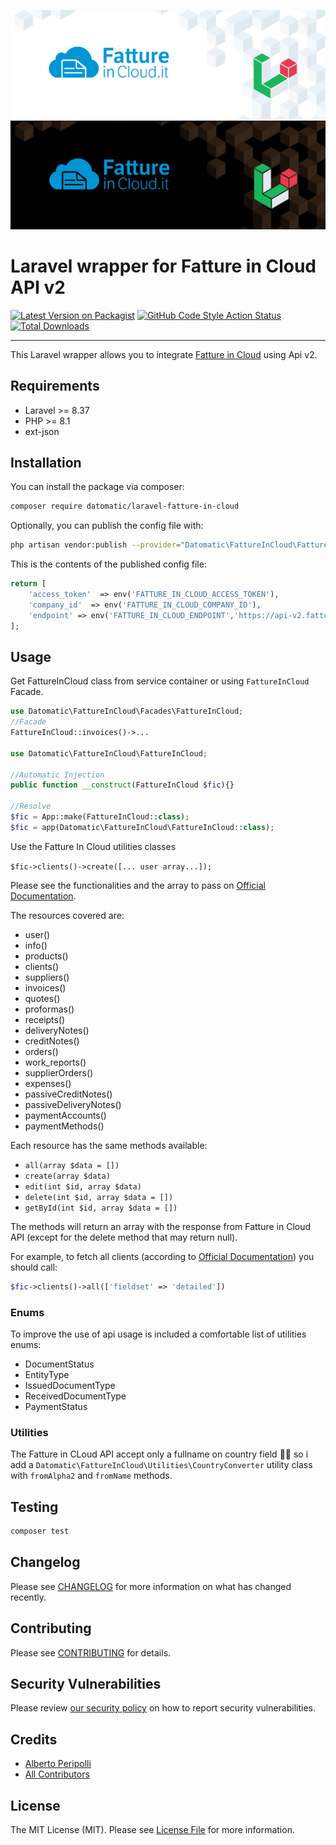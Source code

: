 ![Laravel-Fatture-in-Cloud-Dark](branding/dark.png#gh-dark-mode-only)![Laravel-Fatture-in-Cloud-Light](branding/light.png#gh-light-mode-only)
# Laravel wrapper for Fatture in Cloud API v2

[![Latest Version on Packagist](https://img.shields.io/packagist/v/datomatic/laravel-fatture-in-cloud.svg?style=for-the-badge)](https://packagist.org/packages/datomatic/laravel-fatture-in-cloud)
[![GitHub Code Style Action Status](https://img.shields.io/github/actions/workflow/status/datomatic/laravel-fatture-in-cloud/fix-php-code-style-issues.yml?style=for-the-badge&label=code%20style)](https://github.com/datomatic/laravel-fatture-in-cloud/actions?query=workflow%3A"Check+%26+fix+styling"+branch%3Amain)
[![Total Downloads](https://img.shields.io/packagist/dt/datomatic/laravel-fatture-in-cloud.svg?style=for-the-badge)](https://packagist.org/packages/datomatic/laravel-fatture-in-cloud)

---
This Laravel wrapper allows you to integrate [Fatture in Cloud](https://fattureincloud.it) using Api v2.

## Requirements

- Laravel >= 8.37
- PHP >= 8.1
- ext-json

## Installation

You can install the package via composer:

```bash
composer require datomatic/laravel-fatture-in-cloud
```

Optionally, you can publish the config file with:
```bash
php artisan vendor:publish --provider="Datomatic\FattureInCloud\FattureInCloudServiceProvider" --tag="fatture-in-cloud-config"
```

This is the contents of the published config file:

```php
return [
    'access_token'  => env('FATTURE_IN_CLOUD_ACCESS_TOKEN'),
    'company_id'  => env('FATTURE_IN_CLOUD_COMPANY_ID'),
    'endpoint' => env('FATTURE_IN_CLOUD_ENDPOINT','https://api-v2.fattureincloud.it/'),
];
```

## Usage

Get FattureInCloud class from service container or using `FattureInCloud` Facade.

```php
use Datomatic\FattureInCloud\Facades\FattureInCloud;
//Facade
FattureInCloud::invoices()->...

use Datomatic\FattureInCloud\FattureInCloud;

//Automatic Injection
public function __construct(FattureInCloud $fic){}

//Resolve
$fic = App::make(FattureInCloud::class);
$fic = app(Datomatic\FattureInCloud\FattureInCloud::class);
```

Use the Fatture In Cloud utilities classes

`$fic->clients()->create([... user array...]);`

Please see the functionalities and the array to pass on [Official Documentation](https://developers.fattureincloud.it/api-reference).

The resources covered are:
- user()
- info()
- products()
- clients()
- suppliers()
- invoices()
- quotes()
- proformas()
- receipts()
- deliveryNotes()
- creditNotes()
- orders()
- work_reports()
- supplierOrders()
- expenses()
- passiveCreditNotes()
- passiveDeliveryNotes()
- paymentAccounts()
- paymentMethods()

Each resource has the same methods available:

- `all(array $data = [])`
- `create(array $data)`
- `edit(int $id, array $data)`
- `delete(int $id, array $data = [])`
- `getById(int $id, array $data = [])`

The methods will return an array with the response from Fatture in Cloud API (except for the delete method that may return null).

For example, to fetch all clients  (according to [Official Documentation](https://developers.fattureincloud.it/api-reference/#get-/c/-company_id-/entities/clients)) you should call:

```php
$fic->clients()->all(['fieldset' => 'detailed'])
```

### Enums

To improve the use of api usage is included a comfortable list of utilities enums:
- DocumentStatus
- EntityType
- IssuedDocumentType
- ReceivedDocumentType
- PaymentStatus

### Utilities

The Fatture in CLoud API accept only a fullname on country field 🤦‍♂️ so i add a `Datomatic\FattureInCloud\Utilities\CountryConverter` utility class with  `fromAlpha2` and `fromName` methods.

## Testing

```bash
composer test
```

## Changelog

Please see [CHANGELOG](CHANGELOG.md) for more information on what has changed recently.

## Contributing

Please see [CONTRIBUTING](CONTRIBUTING.md) for details.

## Security Vulnerabilities

Please review [our security policy](../../security/policy) on how to report security vulnerabilities.

## Credits

- [Alberto Peripolli](https://github.com/trippo)
- [All Contributors](../../contributors)

## License

The MIT License (MIT). Please see [License File](LICENSE.md) for more information.
